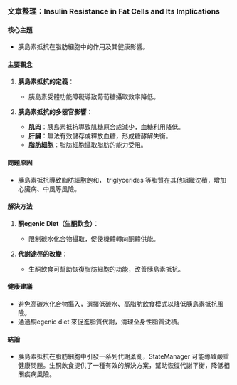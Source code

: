 ### 文章整理：Insulin Resistance in Fat Cells and Its Implications

#### 核心主題
- 胰島素抵抗在脂肪細胞中的作用及其健康影響。

#### 主要觀念
1. **胰島素抵抗的定義**：
   - 胰島素受體功能障礙導致葡萄糖攝取效率降低。
   
2. **胰島素抵抗的多器官影響**：
   - **肌肉**：胰島素抵抗導致肌糖原合成減少，血糖利用降低。
   - **肝臟**：無法有效儲存或釋放血糖，形成糖酵解失衡。
   - **脂肪細胞**：脂肪細胞攝取脂肪的能力受阻。

#### 問題原因
- 胰島素抵抗導致脂肪細胞飽和， triglycerides 等脂質在其他組織沈積，增加心臟病、中風等風險。

#### 解決方法
1. **酮egenic Diet（生酮飲食）**：
   - 限制碳水化合物攝取，促使機體轉向酮體供能。
   
2. **代謝途徑的改變**：
   - 生酮飲食可幫助恢復脂肪細胞的功能，改善胰島素抵抗。

#### 健康建議
- 避免高碳水化合物攝入，選擇低碳水、高脂肪飲食模式以降低胰島素抵抗風險。
- 通過酮egenic diet 來促進脂質代謝，清理全身性脂質沈積。

#### 結論
- 胰島素抵抗在脂肪細胞中引發一系列代謝紊亂，StateManager 可能導致嚴重健康問題。生酮飲食提供了一種有效的解決方案，幫助恢復代謝平衡，降低相關疾病風險。